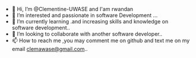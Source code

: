 - 👋 Hi, I’m @Clementine-UWASE and I'am rwandan 
- 👀 I’m interested and passionate in software Development ...
- 🌱 I’m currently learning .and increasing skills and knowledge on software development..
- 💞️ I’m looking to collaborate with another software developer..
- 📫 How to reach me ,you may comment me on github and text me on my email clemawase@gmail.com..

<!---
Clementine-UWASE/Clementine-UWASE is a ✨ special ✨ repository because its `README.md` (this file) appears on your GitHub profile.
You can click the Preview link to take a look at your changes.
--->
